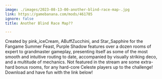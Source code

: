```yaml
---
image: ./images/2023-08-13-00-another-blind-race-map-.jpg
link: https://gamebanana.com/mods/461785
ignore: false
title: Another Blind Race Map??

---
```


Created by pink_iceCream, ABuffZucchini, and Star_Sapphire for the Fangame Summer Feast, Purple Shadow features over a dozen rooms of expert to grandmaster gameplay, presenting itself as some of the most smooth and intuitive routing to date, accompanied by visually striking deco, and a multitude of mechanics. Not featured in the stream are some extra-hard bonus rooms, for any hard-core Celeste players up to the challenge! Download and have fun with the link below!